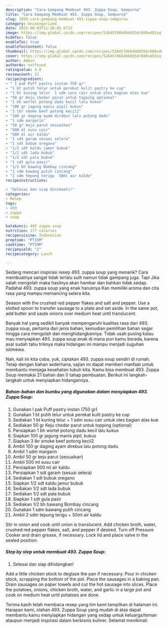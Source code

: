 ```yaml
---
description: "Cara Gampang Membuat 493. Zuppa Soup, Sempurna"
title: "Cara Gampang Membuat 493. Zuppa Soup, Sempurna"
slug: 1850-cara-gampang-membuat-493-zuppa-soup-sempurna
category: Uncategorized
date: 2022-06-03T21:36:05.671Z
image: https://img-global.cpcdn.com/recipes/526457d664bb655d/680x482cq70/493-zuppa-soup-foto-resep-utama.jpg
hideToc: false
enableToc: true
enableTocContent: false
thumbnail: https://img-global.cpcdn.com/recipes/526457d664bb655d/680x482cq70/493-zuppa-soup-foto-resep-utama.jpg
cover: https://img-global.cpcdn.com/recipes/526457d664bb655d/680x482cq70/493-zuppa-soup-foto-resep-utama.jpg
author: Admin
authorAv: notfound
ratingvalue: 4.8
reviewcount: 22
recipeingredient:
- " I pak Puff pastry instan 750 gr"
- "1 bt putih telur untuk perekat kulit pastry ke cup"
- "1 bt kuning telur  1 sdm susu cair untuk oles bagian atas kue"
- "50 gr Keju chedar parut untuk topping optional"
- "1 bh wortel potong dadu kecil lalu kukus"
- "100 gr jagung manis pipil kukus"
- "3 lbr smoke beef potong kecil2"
- "100 gr daging ayam direbus lalu potong dadu"
- "1 sdm margarin"
- "50 gr keju parut sesuaikan"
- "500 ml susu cair"
- "500 ml air kaldu"
- "1 sdt garam sesuai selera"
- "1 sdt bubuk oregano"
- "1/2 sdt kaldu jamur bubuk"
- "1/2 sdt lada bubuk"
- "1/2 sdt pala bubuk"
- "1 sdt gula pasir"
- "1/2 bh bawang Bombay cincang"
- "1 sdm bawang putih cincang"
- "2 sdm tepung terigu  50ml air kaldu"
recipeinstructions:

- "Selesai dan siap dinikmati!"
categories:
- Resep
tags:
- 493
- zuppa
- soup

katakunci: 493 zuppa soup 
nutrition: 177 calories
recipecuisine: Indonesian
preptime: "PT15M"
cooktime: "PT39M"
recipeyield: "2"
recipecategory: Lunch

---
```



Sedang mencari inspirasi resep 493. zuppa soup yang menarik? Cara membuatnya sangat tidak terlalu sulit namun tidak gampang juga. Tapi Jika salah mengolah maka hasilnya akan hambar dan bahkan tidak sedap. Padahal 493. zuppa soup yang enak harusnya Kan memiliki aroma dan cita rasa yang mampu memancing selera kita.


Season with the crushed red pepper flakes and salt and pepper. Use a slotted spoon to transfer sausage to a plate and set aside. In the same pot, add butter and saute onions over medium heat until translucent.

Banyak hal yang sedikit banyak mempengaruhi kualitas rasa dari 493. zuppa soup, pertama dari jenis bahan, kemudian pemilihan bahan segar hingga cara mengolah dan menghidangkannya. Tidak usah pusing kalau mau menyiapkan 493. zuppa soup enak di mana pun kamu berada, karena asal sudah tahu triknya maka hidangan ini mampu menjadi suguhan istimewa.


Nah, kali ini kita coba, yuk, ciptakan 493. zuppa soup sendiri di rumah. Tetap dengan bahan sederhana, sajian ini dapat memberi manfaat untuk membantu menjaga kesehatan tubuh kita. Kamu bisa membuat 493. Zuppa Soup memakai 21 bahan dan 0 tahap pembuatan. Berikut ini langkah-langkah untuk menyiapkan hidangannya.

<!--inarticleads1-->

##### Bahan-bahan dan bumbu yang digunakan dalam menyiapkan 493. Zuppa Soup:

1. Gunakan  I pak Puff pastry instan (750 gr)
1. Gunakan 1 bt putih telur untuk perekat kulit pastry ke cup
1. Sediakan 1 bt kuning telur + 1 sdm susu cair untuk oles bagian atas kue
1. Sediakan 50 gr Keju chedar parut untuk topping (optional)
1. Persiapkan 1 bh wortel potong dadu kecil lalu kukus
1. Siapkan 100 gr jagung manis pipil, kukus
1. Siapkan 3 lbr smoke beef potong kecil2
1. Ambil 100 gr daging ayam direbus lalu potong dadu
1. Ambil 1 sdm margarin
1. Ambil 50 gr keju parut (sesuaikan)
1. Ambil 500 ml susu cair
1. Persiapkan 500 ml air kaldu
1. Persiapkan 1 sdt garam (sesuai selera)
1. Sediakan 1 sdt bubuk oregano
1. Siapkan 1/2 sdt kaldu jamur bubuk
1. Sediakan 1/2 sdt lada bubuk
1. Sediakan 1/2 sdt pala bubuk
1. Siapkan 1 sdt gula pasir
1. Sediakan 1/2 bh bawang Bombay cincang
1. Gunakan 1 sdm bawang putih cincang
1. Ambil 2 sdm tepung terigu + 50ml air kaldu


Stir in onion and cook until onion is translucent. Add chicken broth, water, crushed red pepper flakes, salt, and pepper if desired. Turn off Pressure Cooker and drain grease, if necessary. Lock lid and place valve in the sealed position. 

<!--inarticleads2-->

##### Step by step untuk membuat 493. Zuppa Soup:


1. Selesai dan siap dihidangkan!

Add a little chicken stock to deglaze the pan if necessary. Pour in chicken stock, scrapping the bottom of the pot. Place the sausages in a baking pan. Drain sausages on paper towels and cut the hot sausage into slices. Place the potatoes, onions, chicken broth, water, and garlic in a large pot and cook on medium heat until potatoes are done. 

Terima kasih telah membaca resep yang tim kami tampilkan di halaman ini. Harapan kami, olahan 493. Zuppa Soup yang mudah di atas dapat membantu kamu menyiapkan hidangan yang sedap untuk keluarga/teman ataupun menjadi inspirasi dalam berbisnis kuliner. Selamat menikmati
